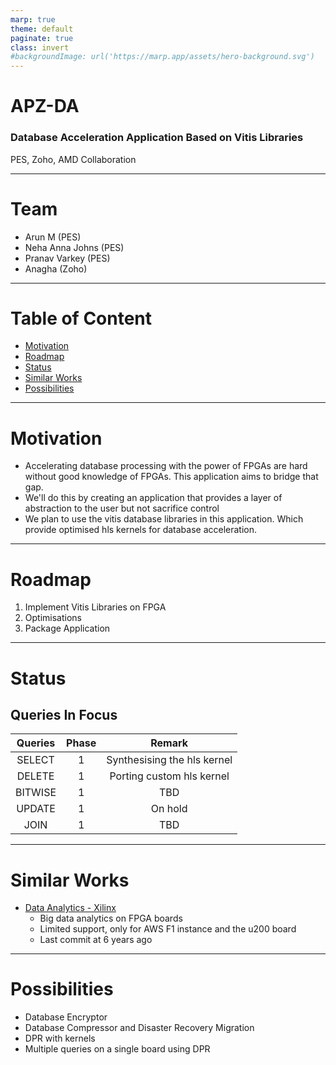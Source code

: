 ```yaml
---
marp: true
theme: default
paginate: true
class: invert
#backgroundImage: url('https://marp.app/assets/hero-background.svg')
---
```


# **APZ-DA**

### Database Acceleration Application Based on Vitis Libraries

PES, Zoho, AMD Collaboration

---

# Team

- Arun M (PES)
- Neha Anna Johns (PES)
- Pranav Varkey (PES)
- Anagha (Zoho)

---

# Table of Content

- [Motivation](#motivation)
- [Roadmap](#roadmap)
- [Status](#status)
- [Similar Works](#similar-works)
- [Possibilities](#possibilities)

---

# Motivation

- Accelerating database processing with the power of FPGAs are hard without good knowledge of FPGAs. This application aims to bridge that gap.
- We'll do this by creating an application that provides a layer of abstraction to the user but not sacrifice control
- We plan to use the vitis database libraries in this application. Which provide optimised hls kernels for database acceleration.

---

# Roadmap

1. Implement Vitis Libraries on FPGA
2. Optimisations
3. Package Application

---

# Status

## Queries In Focus

| Queries | Phase |           Remark            |
| :-----: | :---: | :-------------------------: |
| SELECT  |   1   | Synthesising the hls kernel |
| DELETE  |   1   |  Porting custom hls kernel  |
| BITWISE |   1   |             TBD             |
| UPDATE  |   1   |           On hold           |
|  JOIN   |   1   |             TBD             |

---

# Similar Works

- [Data Analytics - Xilinx](https://github.com/Xilinx/data-analytics)
  - Big data analytics on FPGA boards
  - Limited support, only for AWS F1 instance and the u200 board
  - Last commit at 6 years ago

---

# Possibilities

- Database Encryptor
- Database Compressor and Disaster Recovery Migration
- DPR with kernels
- Multiple queries on a single board using DPR
